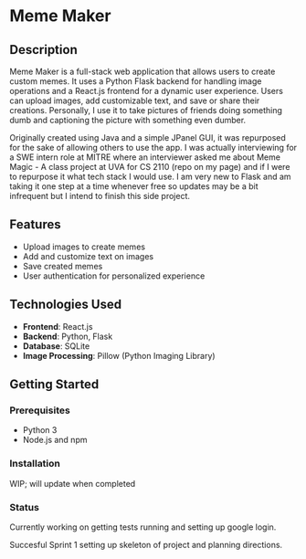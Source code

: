 # Meme Maker

## Description
Meme Maker is a full-stack web application that allows users to create custom memes. It uses a Python Flask backend for handling image operations and a React.js frontend for a dynamic user experience. Users can upload images, add customizable text, and save or share their creations. Personally, I use it to take pictures of friends doing something dumb and captioning the picture with something even dumber.

Originally created using Java and a simple JPanel GUI, it was repurposed for the sake of allowing others to use the app. I was actually interviewing for a SWE intern role at MITRE where an interviewer asked me about Meme Magic - A class project at UVA for CS 2110 (repo on my page) and if I were to repurpose it what tech stack I would use. I am very new to Flask and am taking it one step at a time whenever free so updates may be a bit infrequent but I intend to finish this side project.

## Features
- Upload images to create memes
- Add and customize text on images
- Save created memes
- User authentication for personalized experience 

## Technologies Used
- **Frontend**: React.js
- **Backend**: Python, Flask
- **Database**: SQLite 
- **Image Processing**: Pillow (Python Imaging Library)

## Getting Started

### Prerequisites
- Python 3
- Node.js and npm

### Installation

WIP; will update when completed

### Status

Currently working on getting tests running and setting up google login.

Succesful Sprint 1 setting up skeleton of project and planning directions.

